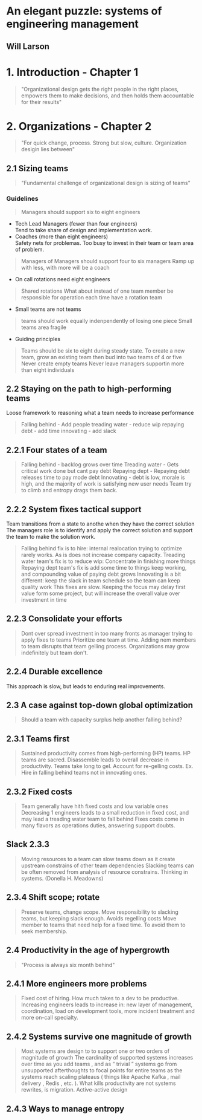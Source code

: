 # An elegant puzzle: systems of engineering management
## Will Larson

# 1. Introduction - Chapter 1
> "Organizational design gets the right people in the right places, empowers them to make decisions, and then holds them accountable for their results"

# 2. Organizations - Chapter 2
> "For quick change, process. Strong but slow, culture. Organization desigin lies between"

## 2.1 Sizing teams
> "Fundamental challenge of organizational design is sizing of teams"
### Guidelines
> Managers should support six to eight engineers
*  Tech Lead Managers (fewer than four engineers) \
Tend to take share of design and implementation work.
* Coaches (more than eight engineers) \
Safety nets for problemas. Too busy to invest in their team or team area of problem.
> Managers of Managers should support four to six managers
Ramp up with less, with more will be a coach
* On call rotations need eight engineers
> Shared rotations
> What about instead of one team member be responsible for operation each time have a rotation team
* Small teams are not teams
> teams should work equally indenpendently of losing one piece
> Small teams area fragile
* Guiding principles
> Teams should be six to eight during steady state. 
> To create a new team, grow an existing team then bud into two teams of 4 or five
> Never create empty teams
> Never leave managers supportin more than eight individuals

## 2.2 Staying on the path to high-performing teams
Loose framework to reasoning what a team needs to increase performance
> Falling behind - Add people
> treading water - reduce wip 
> repaying debt - add time
> innovating - add slack

## 2.2.1 Four states of a team
> Falling behind - backlog grows over time
> Treading water - Gets critical work done but cant pay debt
> Repaying dept - Repaying debt releases time to pay mode debt 
> Innovating - debt is low, morale is high, and the majority of work is satisfying new user needs
Team try to climb and entropy drags them back.

## 2.2.2 System fixes tactical support
Team transitions from a state to anothe when they have the correct solution
The managers role is to identify and apply the correct solution and support the team to make the solution work. 
> Falling behind fix is to hire: internal realocation trying to optimize rarely works. As is does not increase company capacity.
> Treading water team's fix is to reduce wip: Concentrate in finishing more things
> Repaying dept team's fix is add some time to things keep working, and compounding value of paying debt grows
> Innovating is a bit different: keep the slack in team schedule so the team can keep quality work
This fixes are slow. 
Keeping the focus may delay first value form some project, but will increase the overall value over investment in time

## 2.2.3 Consolidate your efforts 
> Dont over spread investment in too many fronts as manager trying to apply fixes to teams
> Prioritize one team at time. 
> Adding nem members to team disrupts that team gelling process. 
> Organizations may grow indefinitely but team don't.

## 2.2.4 Durable excellence
This approach is slow, but leads to enduring real improvements.

## 2.3 A case against top-down global optimization
> Should a team with capacity surplus help another falling behind?

## 2.3.1 Teams first
> Sustained productivity comes from high-performing (HP) teams.
> HP teams are sacred. Disassemble leads to overall decrease in productivity.
> Teams take long to gel. 
> Account for re-gelling costs.
> Ex. Hire in falling behind teams not in innovating ones. 

## 2.3.2 Fixed costs
> Team generally have hith fixed costs and low variable ones
> Decreasing 1 engineers leads to a small reduction in fixed cost, and may lead a treading water team to fall behind
> Fixes costs come in many flavors as operations duties, answering support doubts.

## Slack 2.3.3
> Moving resources to a team can slow teams down as it create upstream constrains of other team dependencies
> Slacking teams  can be often removed from analysis of resource constrains.
> Thinking in systems. (Donella H. Meadowns)

## 2.3.4 Shift scope; rotate
> Preserve teams, change scope.
> Move responsibility to slacking teams, but keeping slack enough.
> Avoids regelling costs
> Move member to teams that need help for a fixed time. To avoid them to seek membership.

## 2.4 Productivity in the age of hypergrowth
> "Process is always six month behind"

## 2.4.1 More engineers more problems
> Fixed cost of hiring.
> How much takes to a dev to be productive.
> Increasing engineers leads to increase in: new layer of management, coordination, load on development tools, more incident treatment and more on-call specialty.

## 2.4.2 Systems survive one magnitude of growth
> Most systems are design to to support one or two orders of magnitude of growth
> The cardinality of supported systems increases over time as you add teams , and as “ trivial ” systems go from unsupported afterthoughts to focal points for entire teams as the systems reach scaling plateaus ( things like Apache Kafka , mail delivery , Redis , etc. ).
> What kills productivity are not systems rewrites, is migration. 
> Active-active design

## 2.4.3 Ways to manage entropy
> 
